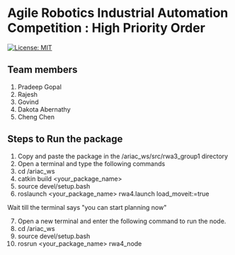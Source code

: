 # Agile Robotics Industrial Automation Competition : High Priority Order

[![License: MIT](https://img.shields.io/badge/License-MIT-yellow.svg)](https://opensource.org/licenses/MIT)

## Team members
1. Pradeep Gopal
2. Rajesh 
3. Govind
4. Dakota Abernathy
5. Cheng Chen

## Steps to Run the package

1. Copy and paste the package in the /ariac_ws/src/rwa3_group1 directory
2. Open a terminal and type the following commands
3. cd /ariac_ws
4. catkin build <your_package_name>
5. source devel/setup.bash
6. roslaunch <your_package_name> rwa4.launch load_moveit:=true

Wait till the terminal says "you can start planning now"

7. Open a new terminal and enter the following command to run the node.
8. cd /ariac_ws
9. source devel/setup.bash
10. rosrun <your_package_name> rwa4_node
